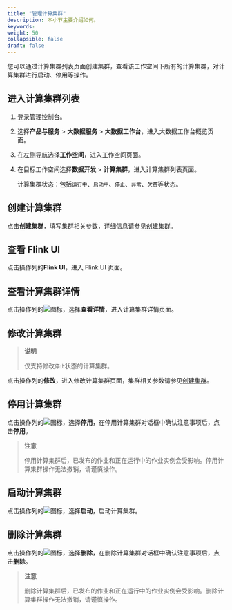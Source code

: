 ```yaml
---
title: "管理计算集群"
description: 本小节主要介绍如何。 
keywords: 
weight: 50
collapsible: false
draft: false
---
```


您可以通过计算集群列表页面创建集群，查看该工作空间下所有的计算集群，对计算集群进行启动、停用等操作。

## 进入计算集群列表

1. 登录管理控制台。
2. 选择**产品与服务** > **大数据服务** > **大数据工作台**，进入大数据工作台概览页面。
3. 在左侧导航选择**工作空间**，进入工作空间页面。
4. 在目标工作空间选择**数据开发** > **计算集群**，进入计算集群列表页面。   
   
   计算集群状态：包括`运行中`、`启动中`、`停止`、`异常`、`欠费`等状态。

## 创建计算集群

点击**创建集群**，填写集群相关参数，详细信息请参见[创建集群](bigdata/databench/manual/data_development/flink_cluster/add_cluster/)。

## 查看 Flink UI

点击操作列的**Flink UI**，进入 Flink UI 页面。  

## 查看计算集群详情

点击操作列的![](../../../../_images/icon_more_cluster.png)图标，选择**查看详情**，进入计算集群详情页面。    

## 修改计算集群

> **说明**
> 
> 仅支持修改`停止`状态的计算集群。

点击操作列的**修改**，进入修改计算集群页面，集群相关参数请参见[创建集群](bigdata/databench/manual/data_development/cluster/add_cluster/)。

## 停用计算集群

点击操作列的![](../../../../_images/icon_more_cluster.png)图标，选择**停用**，在停用计算集群对话框中确认注意事项后，点击**停用**。

> **注意**
> 
> 停用计算集群后，已发布的作业和正在运行中的作业实例会受影响。停用计算集群操作无法撤销，请谨慎操作。

## 启动计算集群

点击操作列的![](../../../../_images/icon_more_cluster.png)图标，选择**启动**，启动计算集群。

## 删除计算集群

点击操作列的![](../../../../_images/icon_more_cluster.png)图标，选择**删除**，在删除计算集群对话框中确认注意事项后，点击**删除**。

> **注意**
> 
> 删除计算集群后，已发布的作业和正在运行中的作业实例会受影响。删除计算集群操作无法撤销，请谨慎操作。
